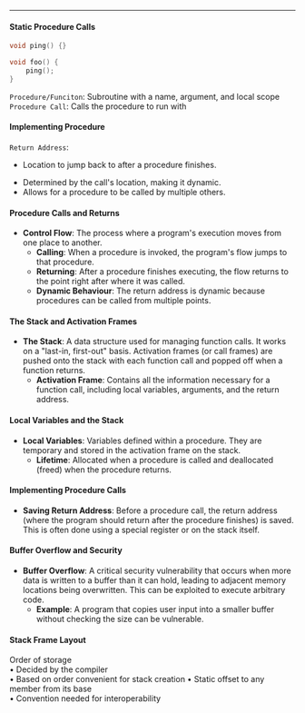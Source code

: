 ***
#### Static Procedure Calls 
```c
void ping() {}

void foo() {
	ping();
}
```

`Procedure/Funciton`: Subroutine with a name, argument, and local scope
`Procedure Call`: Calls the procedure to run with 


#### Implementing Procedure 
`Return Address`: 
* Location to jump back to after a procedure finishes.
- Determined by the call's location, making it dynamic.
- Allows for a procedure to be called by multiple others.
#### Procedure Calls and Returns
- **Control Flow**: The process where a program's execution moves from one place to another.
    - **Calling**: When a procedure is invoked, the program's flow jumps to that procedure.
    - **Returning**: After a procedure finishes executing, the flow returns to the point right after where it was called.
    - **Dynamic Behaviour**: The return address is dynamic because procedures can be called from multiple points.
#### The Stack and Activation Frames
- **The Stack**: A data structure used for managing function calls. It works on a "last-in, first-out" basis. Activation frames (or call frames) are pushed onto the stack with each function call and popped off when a function returns.
    - **Activation Frame**: Contains all the information necessary for a function call, including local variables, arguments, and the return address.

#### Local Variables and the Stack
- **Local Variables**: Variables defined within a procedure. They are temporary and stored in the activation frame on the stack.
    - **Lifetime**: Allocated when a procedure is called and deallocated (freed) when the procedure returns.

#### Implementing Procedure Calls
- **Saving Return Address**: Before a procedure call, the return address (where the program should return after the procedure finishes) is saved. This is often done using a special register or on the stack itself.

#### Buffer Overflow and Security
- **Buffer Overflow**: A critical security vulnerability that occurs when more data is written to a buffer than it can hold, leading to adjacent memory locations being overwritten. This can be exploited to execute arbitrary code.
    - **Example**: A program that copies user input into a smaller buffer without checking the size can be vulnerable.


#### Stack Frame Layout
Order of storage  
• Decided by the compiler  
• Based on order convenient for stack creation 
• Static offset to any member from its base  
• Convention needed for interoperability

